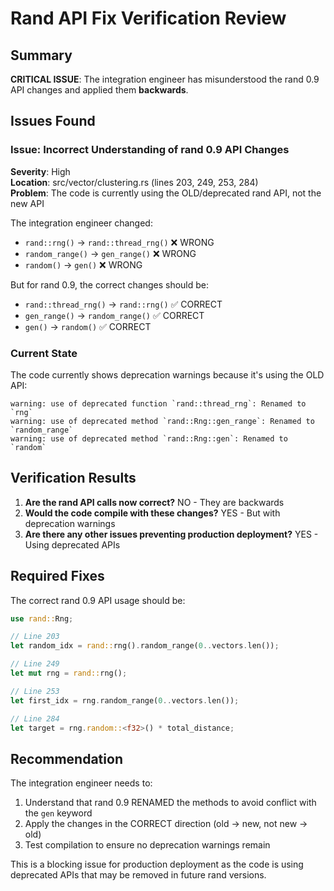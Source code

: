 # Rand API Fix Verification Review

## Summary

**CRITICAL ISSUE**: The integration engineer has misunderstood the rand 0.9 API changes and applied them **backwards**.

## Issues Found

### Issue: Incorrect Understanding of rand 0.9 API Changes

**Severity**: High  
**Location**: src/vector/clustering.rs (lines 203, 249, 253, 284)  
**Problem**: The code is currently using the OLD/deprecated rand API, not the new API

The integration engineer changed:
- `rand::rng()` → `rand::thread_rng()` ❌ WRONG
- `random_range()` → `gen_range()` ❌ WRONG  
- `random()` → `gen()` ❌ WRONG

But for rand 0.9, the correct changes should be:
- `rand::thread_rng()` → `rand::rng()` ✅ CORRECT
- `gen_range()` → `random_range()` ✅ CORRECT
- `gen()` → `random()` ✅ CORRECT

### Current State

The code currently shows deprecation warnings because it's using the OLD API:
```
warning: use of deprecated function `rand::thread_rng`: Renamed to `rng`
warning: use of deprecated method `rand::Rng::gen_range`: Renamed to `random_range`
warning: use of deprecated method `rand::Rng::gen`: Renamed to `random`
```

## Verification Results

1. **Are the rand API calls now correct?** NO - They are backwards
2. **Would the code compile with these changes?** YES - But with deprecation warnings
3. **Are there any other issues preventing production deployment?** YES - Using deprecated APIs

## Required Fixes

The correct rand 0.9 API usage should be:

```rust
use rand::Rng;

// Line 203
let random_idx = rand::rng().random_range(0..vectors.len());

// Line 249
let mut rng = rand::rng();

// Line 253  
let first_idx = rng.random_range(0..vectors.len());

// Line 284
let target = rng.random::<f32>() * total_distance;
```

## Recommendation

The integration engineer needs to:
1. Understand that rand 0.9 RENAMED the methods to avoid conflict with the `gen` keyword
2. Apply the changes in the CORRECT direction (old → new, not new → old)
3. Test compilation to ensure no deprecation warnings remain

This is a blocking issue for production deployment as the code is using deprecated APIs that may be removed in future rand versions.